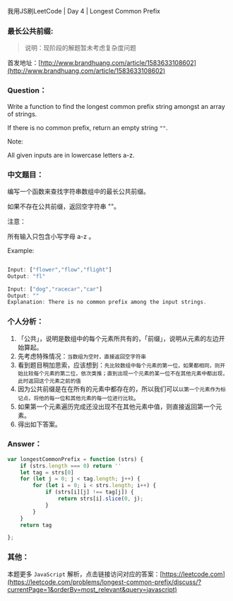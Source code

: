 我用JS刷LeetCode | Day 4 | Longest Common Prefix
### 最长公共前缀:

> 说明：现阶段的解题暂未考虑复杂度问题

首发地址：[http://www.brandhuang.com/article/1583633108602](http://www.brandhuang.com/article/1583633108602)

### Question：
Write a function to find the longest common prefix string amongst an array of strings.

If there is no common prefix, return an empty string `""`.

Note:

All given inputs are in lowercase letters a-z.

### 中文题目：

编写一个函数来查找字符串数组中的最长公共前缀。

如果不存在公共前缀，返回空字符串 ""。

注意：

所有输入只包含小写字母 a-z 。

Example:

```javascript

Input: ["flower","flow","flight"]
Output: "fl"

Input: ["dog","racecar","car"]
Output: ""
Explanation: There is no common prefix among the input strings.

```

### 个人分析：

1. 「公共」，说明是数组中的每个元素所共有的，「前缀」，说明从元素的左边开始算起。
2. 先考虑特殊情况：`当数组为空时，直接返回空字符串`
3. 看到题目稍加思索，应该想到：`先比较数组中每个元素的第一位，如果都相同，则开始比较每个元素的第二位，依次类推；直到出现一个元素的某一位不在其他元素中都出现，此时返回这个元素之前的值`
4. 因为公共前缀是在在所有的元素中都存在的，所以我们可以`以第一个元素作为标记点，将他的每一位和其他元素的每一位进行比较`。
5. 如果第一个元素遍历完成还没出现不在其他元素中值，则直接返回第一个元素。
6. 得出如下答案。

### Answer：

```js
var longestCommonPrefix = function (strs) {
    if (strs.length === 0) return ''
    let tag = strs[0]
    for (let j = 0; j < tag.length; j++) {
        for (let i = 0; i < strs.length; i++) {
            if (strs[i][j] !== tag[j]) {
                return strs[i].slice(0, j);
            } 
        }
    }
    return tag

};
```



### 其他：

本题更多 `JavaScript` 解析，点击链接访问对应的答案：[https://leetcode.com](https://leetcode.com/problems/longest-common-prefix/discuss/?currentPage=1&orderBy=most_relevant&query=javascript)


